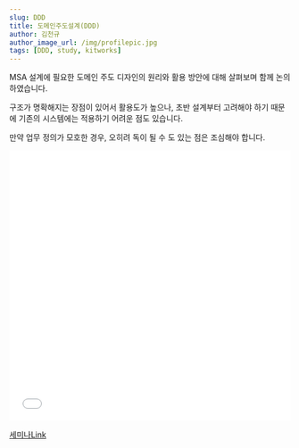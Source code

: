 ```yaml
---
slug: DDD
title: 도메인주도설계(DDD)
author: 김천규
author_image_url: /img/profilepic.jpg
tags: [DDD, study, kitworks]
---
```


MSA 설계에 필요한 도메인 주도 디자인의
원리와 활용 방안에 대해 살펴보며 함께 논의하였습니다.

구조가 명확해지는 장점이 있어서 활용도가 높으나,
초반 설계부터 고려해야 하기 때문에 기존의 시스템에는 적용하기 어려운 점도 있습니다.

만약 업무 정의가 모호한 경우, 오히려 독이 될 수 도 있는 점은 조심해야 합니다.

<iframe src="//www.slideshare.net/slideshow/embed_code/key/koVhOPkGkPNP6Y" width="100%" height="485" frameborder="0" marginwidth="0" marginheight="0" scrolling="no" allowfullscreen> </iframe>

[세미나Link](http://kit-works.com/teamstudy-063-ddd/)

